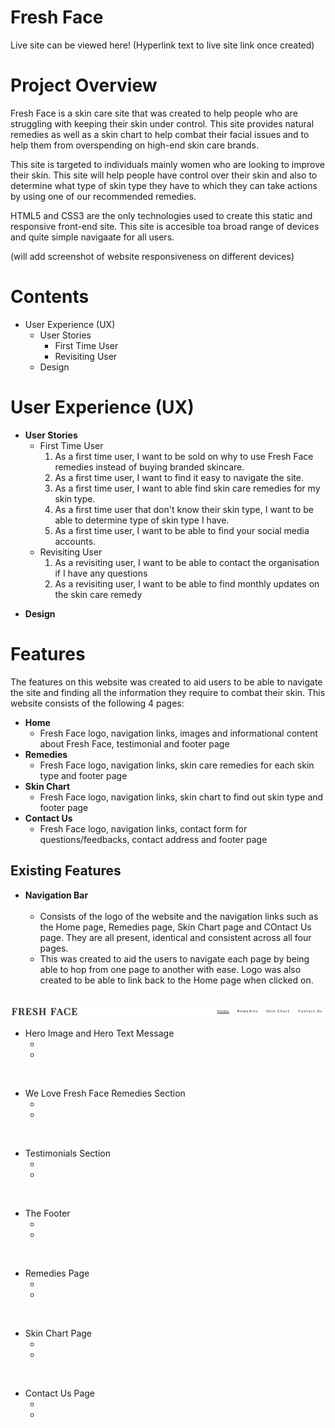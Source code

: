 # Fresh Face

Live site can be viewed here! (Hyperlink text to live site link once created)

# Project Overview
Fresh Face is a skin care site that was created to help people who are struggling with keeping their skin under control. This site provides natural remedies as well as a skin chart to help combat their facial issues and to help them from overspending on high-end skin care brands. 

This site is targeted to individuals mainly women who are looking to improve their skin. This site will help people have control over their skin and also to determine what type of skin type they have to which they can take actions by using one of our recommended remedies.

HTML5 and CSS3 are the only technologies used to create this static and responsive front-end site. This site is accesible toa broad range of devices and quite simple navigaate for all users.

(will add screenshot of website responsiveness on different devices)

# Contents
<ul>
<li>
User Experience (UX)
<ul>
<li> User Stories
<ul>
<li>First Time User</li>
<li>Revisiting User
</ul>
</li>
</ul>
<ul>
<li>Design</li>
</ul>
</li>
</ul>


# User Experience (UX)
<ul>
<li> <strong>User Stories</strong>
<ul>
<li>First Time User
<ol>
<li>As a first time user, I want to be sold on why to use Fresh Face remedies instead of buying branded skincare.</li>
<li>As a first time user, I want to find it easy to navigate the site.</li>
<li>As a first time user, I want to able find skin care remedies for my skin type.</li>
<li>As a first time user that don't know their skin type, I want to be able to determine type of skin type I have.</li>
<li>As a first time user, I want to be able to find your social media accounts.</li>
</ol>
</li>
<li>Revisiting User
<ol>
<li>As a revisiting user, I want to be able to contact the organisation if I have any questions</li>
<li>As a revisiting user, I want to be able to find monthly updates on the skin care remedy</li>
</ol>
</ul>
</ul>

<ul>
<li><strong>Design</strong></li>
</ul>

# Features
The features on this website was created to aid users to be able to navigate the site and finding all the information they require to combat their skin. This website consists of the following 4 pages:
<ul>
<li><strong>Home</strong>
<ul>
<li>Fresh Face logo, navigation links, images and informational content about Fresh Face, testimonial and footer page</li>
</ul>
</li>
<li><strong>Remedies</strong>
<ul>
<li>Fresh Face logo, navigation links, skin care remedies for each skin type and footer page</li>
</ul>
</li>
<li><strong>Skin Chart</strong>
<ul>
<li>Fresh Face logo, navigation links, skin chart to find out skin type and footer page</li>
</ul>
</li>
<li><strong>Contact Us</strong>
<ul>
<li>Fresh Face logo, navigation links, contact form for questions/feedbacks, contact address and footer page</li>
</ul>
</li>
</ul>

## Existing Features 
<ul>
<li> <strong>Navigation Bar</strong>
<ul>
<br>
<li>Consists of the logo of the website and the navigation links such as the Home page, Remedies page, Skin Chart page and COntact Us page. They are all present, identical and consistent across all four pages.</li>
<li>This was created to aid the users to navigate each page by being able to hop from one page to another with ease. Logo was also created to be able to link back to the Home page when clicked on.</li>
</ul>
</li>
</ul>
<br>
<img src="assets/images/navigation-bar.png">
<br>
<ul>
<li>Hero Image and Hero Text Message
<ul>
<li></li>
<li></li>
</ul>
</li>
</ul>

<img section>

<ul>
<li>We Love Fresh Face Remedies Section
<ul>
<li></li>
<li></li>
</ul>
</li>
</ul>

<img section>

<ul>
<li>Testimonials Section
<ul>
<li></li>
<li></li>
</ul>
</li>
</ul>

<img section>

<ul>
<li>The Footer
<ul>
<li></li>
<li></li>
</ul>
</li>
</ul>

<img section>

<ul>
<li>Remedies Page
<ul>
<li></li>
<li></li>
</ul>
</li>
</ul>

<img section>

<ul>
<li>Skin Chart Page
<ul>
<li></li>
<li></li>
</ul>
</li>
</ul>

<img section>

<ul>
<li>Contact Us Page
<ul>
<li></li>
<li></li>
</ul>
</li>
</ul>

<img section>